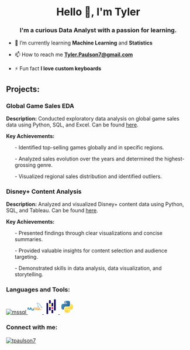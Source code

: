<h1 align="center">Hello 👋, I'm Tyler</h1>
<h3 align="center">I'm a curious Data Analyst with a passion for learning.</h3>

- 🌱 I’m currently learning **Machine Learning** and **Statistics** 

- 📫 How to reach me **Tyler.Paulson7@gmail.com**

- ⚡ Fun fact **I love custom keyboards**



<h2 align="left">Projects: </h2>

<h3 align="left">Global Game Sales EDA</h3>
<p align="left"><b>Description:</b> Conducted exploratory data analysis on global game sales data using Python, SQL, and Excel. Can be found <a href="https://github.com/Tpaulson7/Portfolio_Projects/blob/main/Game%20Sales/Game_sales_EDA.ipynb">here</a>.</p> 
<p align="left"><b>Key Achievements:</b></p>
<ul>- Identified top-selling games globally and in specific regions.</ul>
<ul>- Analyzed sales evolution over the years and determined the highest-grossing genre.</ul>
 <ul>- Visualized regional sales distribution and identified outliers.</ul>

 <h3 align="left">Disney+ Content Analysis</h3>
<p align="left"><b>Description:</b> Analyzed and visualized Disney+ content data using Python, SQL, and Tableau. Can be found <a href="https://github.com/Tpaulson7/Portfolio_Projects/blob/main/Disney%2B/disney_plus_eda.ipynb">here</a>.</p> 
<p align="left"><b>Key Achievements:</b></p>
<ul>- Presented findings through clear visualizations and concise summaries.</ul>
<ul>- Provided valuable insights for content selection and audience targeting.</ul>
 <ul>- Demonstrated skills in data analysis, data visualization, and storytelling.</ul>

<h3 align="left">Languages and Tools:</h3>
<p align="left"> <a href="https://www.microsoft.com/en-us/sql-server" target="_blank" rel="noreferrer"> <img src="https://www.svgrepo.com/show/303229/microsoft-sql-server-logo.svg" alt="mssql" width="40" height="40"/> </a> <a href="https://www.mysql.com/" target="_blank" rel="noreferrer"> <img src="https://raw.githubusercontent.com/devicons/devicon/master/icons/mysql/mysql-original-wordmark.svg" alt="mysql" width="40" height="40"/> </a> <a href="https://pandas.pydata.org/" target="_blank" rel="noreferrer"> <img src="https://raw.githubusercontent.com/devicons/devicon/2ae2a900d2f041da66e950e4d48052658d850630/icons/pandas/pandas-original.svg" alt="pandas" width="40" height="40"/> </a> <a href="https://www.python.org" target="_blank" rel="noreferrer"> <img src="https://raw.githubusercontent.com/devicons/devicon/master/icons/python/python-original.svg" alt="python" width="40" height="40"/> </a> </p>


<h3 align="left">Connect with me:</h3>
<p align="left">
<a href="https://linkedin.com/in/tpaulson7" target="blank"><img align="center" src="https://raw.githubusercontent.com/rahuldkjain/github-profile-readme-generator/master/src/images/icons/Social/linked-in-alt.svg" alt="tpaulson7" height="30" width="40" /></a>
</p>
